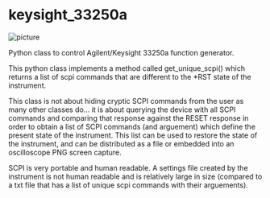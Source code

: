 # keysight_33250a
![picture](https://keysight-h.assetsadobe.com/is/image/content/dam/keysight/en/img/migrated/scene7/products/gm/PROD-1000000803.epsg.pro-01.jpg)

Python class to control Agilent/Keysight 33250a function generator.

This python class implements a method called get_unique_scpi() which returns a list of scpi commands that are different to the *RST state of the instrument.

This class is not about hiding cryptic SCPI commands from the user as many other classes do... it is about querying the device with all SCPI commands and comparing that response against the RESET response in order to obtain a list of SCPI commands (and arguement) which define the present state of the instrument. This list can be used to restore the state of the instrument, and can be distributed as a file or embedded into an oscilloscope PNG screen capture.

SCPI is very portable and human readable. A settings file created by the instrument is not human readable and is relatively large in size (compared to a txt file that has a list of unique scpi commands with their arguements).
